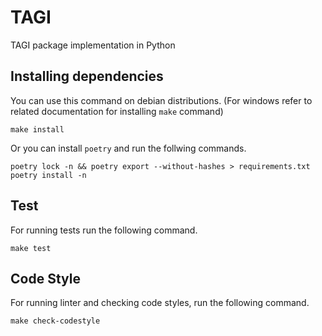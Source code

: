 # TAGI
TAGI package implementation in Python
## Installing dependencies
You can use this command on debian distributions. (For windows refer to related documentation for installing `make` command)
```
make install
```
Or you can install `poetry` and run the follwing commands.

```
poetry lock -n && poetry export --without-hashes > requirements.txt
poetry install -n
```
## Test
For running tests run the following command.
```
make test
```
## Code Style
For running linter and checking code styles, run the following command.
```
make check-codestyle
```

